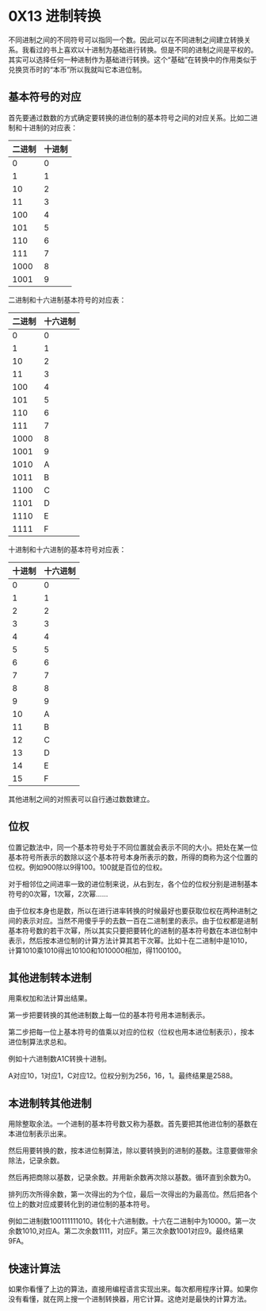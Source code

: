 # 0X13 进制转换

不同进制之间的不同符号可以指同一个数。因此可以在不同进制之间建立转换关系。我看过的书上喜欢以十进制为基础进行转换。但是不同的进制之间是平权的。其实可以选择任何一种进制作为基础进行转换。这个“基础”在转换中的作用类似于兑换货币时的“本币”所以我就叫它本进位制。

## 基本符号的对应

首先要通过数数的方式确定要转换的进位制的基本符号之间的对应关系。比如二进制和十进制的对应表：

| 二进制 | 十进制 |
| ---- | ----|
| 0 | 0 |
| 1 | 1 |
| 10 | 2 |
| 11 | 3 |
| 100 | 4 |
| 101 | 5 |
| 110 | 6 |
| 111 | 7 |
| 1000 | 8 |
| 1001 | 9 |

二进制和十六进制基本符号的对应表：

| 二进制 | 十六进制 |
| ---- | ---- |
| 0 | 0 |
| 1 | 1 |
| 10 | 2 |
| 11 | 3 |
| 100 | 4 |
| 101 | 5 |
| 110 | 6 |
| 111 | 7 |
| 1000 | 8 |
| 1001 | 9 |
| 1010 | A |
| 1011 | B |
| 1100 | C |
| 1101 | D |
| 1110 | E |
| 1111 | F |

十进制和十六进制的基本符号对应表：

| 十进制 | 十六进制 |
| ---- | ---- |
| 0 | 0 |
| 1 | 1 |
| 2 | 2 |
| 3 | 3 |
| 4 | 4 |
| 5 | 5 |
| 6 | 6 |
| 7 | 7 |
| 8 | 8 |
| 9 | 9 |
| 10 | A |
| 11 | B |
| 12 | C |
| 13 | D |
| 14 | E |
| 15 | F |

其他进制之间的对照表可以自行通过数数建立。

## 位权

位置记数法中，同一个基本符号处于不同位置就会表示不同的大小。把处在某一位基本符号所表示的数除以这个基本符号本身所表示的数，所得的商称为这个位置的位权。例如900除以9得100。100就是百位的位权。

对于相邻位之间进率一致的进位制来说，从右到左，各个位的位权分别是进制基本符号的0次幂，1次幂，2次幂……

由于位权本身也是数，所以在进行进率转换的时候最好也要获取位权在两种进制之间的表示对应。当然不用傻乎乎的去数一百在二进制里的表示。由于位权都是进制基本符号数的若干次幂，所以其实只要把要转化的进制的基本符号数在本进位制中表示，然后按本进位制的计算方法计算其若干次幂。比如十在二进制中是1010，计算1010乘1010得出10100和1010000相加，得1100100。

## 其他进制转本进制

用乘权加和法计算出结果。

第一步把要转换的其他进制数上每一位的基本符号用本进制表示。

第二步把每一位上基本符号的值乘以对应的位权（位权也用本进位制表示），按本进位制算法求总和。

例如十六进制数A1C转换十进制。

A对应10，1对应1，C对应12。位权分别为256，16，1。最终结果是2588。

## 本进制转其他进制

用除整取余法。一个进制的基本符号数又称为基数。首先要把其他进位制的基数在本进位制表示出来。

然后用要转换的数，按本进位制算法，除以要转换到的进制的基数。注意要做带余除法，记录余数。

然后再把商除以基数，记录余数。并用新余数再次除以基数。循环直到余数为0。

排列历次所得余数，第一次得出的为个位，最后一次得出的为最高位。然后把各个位上的数对应成要转化到的进位制的基本符号。

例如二进制数100111111010。转化十六进制数。十六在二进制中为10000。第一次余数1010,对应A。第二次余数1111，对应F。第三次余数1001对应9。最终结果9FA。

## 快速计算法

如果你看懂了上边的算法，直接用编程语言实现出来。每次都用程序计算。如果你没有看懂，就在网上搜一个进制转换器，用它计算。这绝对是最快的计算方法。
